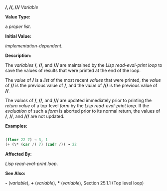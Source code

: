 **/, //, ///** *Variable* 



**Value Type:** 



a *proper list*. 



**Initial Value:** 



*implementation-dependent*. 



**Description:** 



The *variables* **/**, **//**, and **///** are maintained by the *Lisp read-eval-print loop* to save the values of results that were printed at the end of the loop. 



The *value* of **/** is a *list* of the most recent *values* that were printed, the *value* of **//** is the previous value of **/**, and the *value* of **///** is the previous value of **//**. 



The *values* of **/**, **//**, and **///** are updated immediately prior to printing the *return value* of a top-level *form* by the *Lisp read-eval-print loop*. If the *evaluation* of such a *form* is aborted prior to its normal return, the values of **/**, **//**, and **///** are not updated. 



**Examples:**
```lisp
 
(floor 22 7) → 3, 1 
(+ (\* (car /) 7) (cadr /)) → 22 

```
**Affected By:** 



*Lisp read-eval-print loop*. 



**See Also:** 



**-** (*variable*), **+** (*variable*), **\*** (*variable*), Section 25.1.1 (Top level loop) 







 



 



